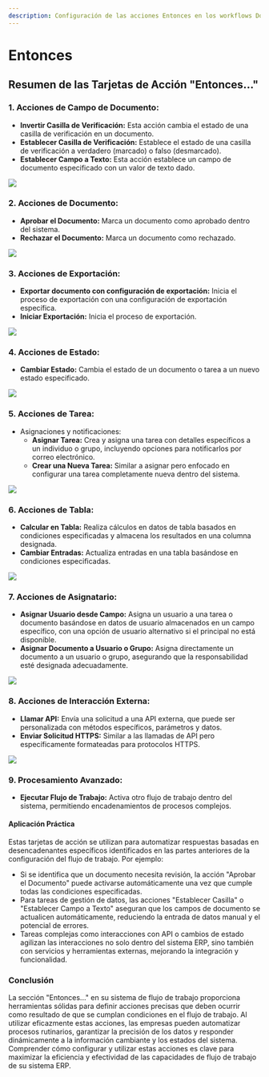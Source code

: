 ```yaml
---
description: Configuración de las acciones Entonces en los workflows DocBits
---
```


# Entonces

## Resumen de las Tarjetas de Acción "Entonces..."

### **1. Acciones de Campo de Documento:**

* **Invertir Casilla de Verificación:** Esta acción cambia el estado de una casilla de verificación en un documento.
* **Establecer Casilla de Verificación:** Establece el estado de una casilla de verificación a verdadero (marcado) o falso (desmarcado).
* **Establecer Campo a Texto:** Esta acción establece un campo de documento especificado con un valor de texto dado.

![](https://docs.docbits.com/~gitbook/image?url=https%3A%2F%2F578966019-files.gitbook.io%2F%7E%2Ffiles%2Fv0%2Fb%2Fgitbook-x-prod.appspot.com%2Fo%2Fspaces%252FT2n2w4uDCJvv7CJ5zrdk%252Fuploads%252FQVUhksYr3IAndhsFptO4%252Fthen1.png%3Falt%3Dmedia%26token%3D8e2e36b2-3a10-4337-a4c5-a269c4f4ca44\&width=768\&dpr=2\&quality=100\&sign=123b9fcc\&sv=2)

### **2. Acciones de Documento:**

* **Aprobar el Documento:** Marca un documento como aprobado dentro del sistema.
* **Rechazar el Documento:** Marca un documento como rechazado.

![](https://docs.docbits.com/~gitbook/image?url=https%3A%2F%2F578966019-files.gitbook.io%2F%7E%2Ffiles%2Fv0%2Fb%2Fgitbook-x-prod.appspot.com%2Fo%2Fspaces%252FT2n2w4uDCJvv7CJ5zrdk%252Fuploads%252FiEyGq6bDKWHAYV527boE%252Fimage.png%3Falt%3Dmedia%26token%3Dcc3cdbd5-e939-4ad7-a745-9315d1d25e75\&width=768\&dpr=2\&quality=100\&sign=68574128\&sv=2)

### **3. Acciones de Exportación:**

* **Exportar documento con configuración de exportación:** Inicia el proceso de exportación con una configuración de exportación específica.
* **Iniciar Exportación:** Inicia el proceso de exportación.

![](https://docs.docbits.com/~gitbook/image?url=https%3A%2F%2F578966019-files.gitbook.io%2F%7E%2Ffiles%2Fv0%2Fb%2Fgitbook-x-prod.appspot.com%2Fo%2Fspaces%252FT2n2w4uDCJvv7CJ5zrdk%252Fuploads%252F5H2IGwrSrBG8uM0JjfLk%252Fimage.png%3Falt%3Dmedia%26token%3D13a06657-d31a-45fc-a8d3-4f09575b2377\&width=768\&dpr=2\&quality=100\&sign=6873dafe\&sv=2)

### **4. Acciones de Estado:**

* **Cambiar Estado:** Cambia el estado de un documento o tarea a un nuevo estado especificado.

![](https://docs.docbits.com/~gitbook/image?url=https%3A%2F%2F578966019-files.gitbook.io%2F%7E%2Ffiles%2Fv0%2Fb%2Fgitbook-x-prod.appspot.com%2Fo%2Fspaces%252FT2n2w4uDCJvv7CJ5zrdk%252Fuploads%252Fc8n3k2U83SIXapQW4Qgd%252Fthen3.png%3Falt%3Dmedia%26token%3D1d4b0395-89bc-4089-a6af-c7a0a85d875f\&width=768\&dpr=2\&quality=100\&sign=96c49797\&sv=2)

### **5. Acciones de Tarea:**

* Asignaciones y notificaciones:
  * **Asignar Tarea:** Crea y asigna una tarea con detalles específicos a un individuo o grupo, incluyendo opciones para notificarlos por correo electrónico.
  * **Crear una Nueva Tarea:** Similar a asignar pero enfocado en configurar una tarea completamente nueva dentro del sistema.

![](https://docs.docbits.com/~gitbook/image?url=https%3A%2F%2F578966019-files.gitbook.io%2F%7E%2Ffiles%2Fv0%2Fb%2Fgitbook-x-prod.appspot.com%2Fo%2Fspaces%252FT2n2w4uDCJvv7CJ5zrdk%252Fuploads%252FL5JcOIHokf8smzfvAA1u%252Fthen4.png%3Falt%3Dmedia%26token%3Db445f1b6-d416-4ce4-a200-2b66f431fe6a\&width=768\&dpr=2\&quality=100\&sign=a77867bc\&sv=2)

### **6. Acciones de Tabla:**

* **Calcular en Tabla:** Realiza cálculos en datos de tabla basados en condiciones especificadas y almacena los resultados en una columna designada.
* **Cambiar Entradas:** Actualiza entradas en una tabla basándose en condiciones especificadas.

![](https://docs.docbits.com/~gitbook/image?url=https%3A%2F%2F578966019-files.gitbook.io%2F%7E%2Ffiles%2Fv0%2Fb%2Fgitbook-x-prod.appspot.com%2Fo%2Fspaces%252FT2n2w4uDCJvv7CJ5zrdk%252Fuploads%252FPyZaJ8MO0fLrdo6I1tiS%252Fthen5.png%3Falt%3Dmedia%26token%3De3a4280a-4351-4264-9c46-d2e6c6eef1d2\&width=768\&dpr=2\&quality=100\&sign=403dcf50\&sv=2)

### **7. Acciones de Asignatario:**

* **Asignar Usuario desde Campo:** Asigna un usuario a una tarea o documento basándose en datos de usuario almacenados en un campo específico, con una opción de usuario alternativo si el principal no está disponible.
* **Asignar Documento a Usuario o Grupo:** Asigna directamente un documento a un usuario o grupo, asegurando que la responsabilidad esté designada adecuadamente.

![](https://docs.docbits.com/~gitbook/image?url=https%3A%2F%2F578966019-files.gitbook.io%2F%7E%2Ffiles%2Fv0%2Fb%2Fgitbook-x-prod.appspot.com%2Fo%2Fspaces%252FT2n2w4uDCJvv7CJ5zrdk%252Fuploads%252FhORGHCS98nJIU1rWeKrW%252Fthen6.png%3Falt%3Dmedia%26token%3D4055d4f2-f9e6-40a0-a45f-d93bee10cd73\&width=768\&dpr=2\&quality=100\&sign=d25b560b\&sv=2)

### **8. Acciones de Interacción Externa:**

* **Llamar API:** Envía una solicitud a una API externa, que puede ser personalizada con métodos específicos, parámetros y datos.
* **Enviar Solicitud HTTPS:** Similar a las llamadas de API pero específicamente formateadas para protocolos HTTPS.

![](https://docs.docbits.com/~gitbook/image?url=https%3A%2F%2F578966019-files.gitbook.io%2F%7E%2Ffiles%2Fv0%2Fb%2Fgitbook-x-prod.appspot.com%2Fo%2Fspaces%252FT2n2w4uDCJvv7CJ5zrdk%252Fuploads%252FXJHjmEvFExyz8wFQ1GL5%252Fthen7.png%3Falt%3Dmedia%26token%3Da4098460-b139-4327-931d-316eba6cd74a\&width=768\&dpr=2\&quality=100\&sign=fd10ee39\&sv=2)

### **9. Procesamiento Avanzado:**

* **Ejecutar Flujo de Trabajo:** Activa otro flujo de trabajo dentro del sistema, permitiendo encadenamientos de procesos complejos.

#### Aplicación Práctica

Estas tarjetas de acción se utilizan para automatizar respuestas basadas en desencadenantes específicos identificados en las partes anteriores de la configuración del flujo de trabajo. Por ejemplo:

* Si se identifica que un documento necesita revisión, la acción "Aprobar el Documento" puede activarse automáticamente una vez que cumple todas las condiciones especificadas.
* Para tareas de gestión de datos, las acciones "Establecer Casilla" o "Establecer Campo a Texto" aseguran que los campos de documento se actualicen automáticamente, reduciendo la entrada de datos manual y el potencial de errores.
* Tareas complejas como interacciones con API o cambios de estado agilizan las interacciones no solo dentro del sistema ERP, sino también con servicios y herramientas externas, mejorando la integración y funcionalidad.

### Conclusión

La sección "Entonces..." en su sistema de flujo de trabajo proporciona herramientas sólidas para definir acciones precisas que deben ocurrir como resultado de que se cumplan condiciones en el flujo de trabajo. Al utilizar eficazmente estas acciones, las empresas pueden automatizar procesos rutinarios, garantizar la precisión de los datos y responder dinámicamente a la información cambiante y los estados del sistema. Comprender cómo configurar y utilizar estas acciones es clave para maximizar la eficiencia y efectividad de las capacidades de flujo de trabajo de su sistema ERP.
